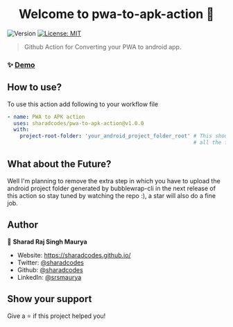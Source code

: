 <h1 align="center">Welcome to pwa-to-apk-action 👋</h1>
<p>
  <img alt="Version" src="https://img.shields.io/badge/version-1.0.0-blue.svg?cacheSeconds=2592000" />
  <a href="#" target="_blank">
    <img alt="License: MIT" src="https://img.shields.io/badge/License-MIT-yellow.svg" />
  </a>
</p>

> Github Action for Converting your PWA to android app.

### ✨ [Demo](https://github.com/sharadcodes/pwa-to-apk-action-test)

## How to use?
To use this action add following to your workflow file

```yml
- name: PWA to APK action
  uses: sharadcodes/pwa-to-apk-action@v1.0.0
  with:
    project-root-folder: 'your_android_project_folder_root' # This should be the root folder which contains
                                                            # all the files generated by bubblewrap-cli
```

## What about the Future?
Well I'm planning to remove the extra step in which you have to upload the android project folder generated by bubblewrap-cli in the next release of this action so stay tuned by watching the repo :), a star will also do a fine job.

## Author

👤 **Sharad Raj Singh Maurya**

* Website: https://sharadcodes.github.io/
* Twitter: [@sharadcodes](https://twitter.com/sharadcodes)
* Github: [@sharadcodes](https://github.com/sharadcodes)
* LinkedIn: [@srsmaurya](https://linkedin.com/in/srsmaurya)

## Show your support

Give a ⭐️ if this project helped you!
